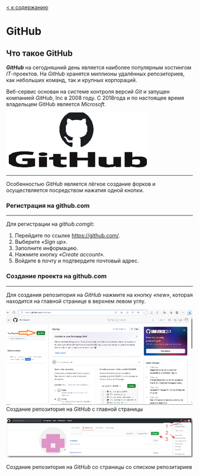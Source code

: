 [< к содержанию](./readme.md)

# GitHub

 ## Что такое  GitHub
 ***GitHub*** на сегодняшний день является наиболее популярным хостингом *IT*-проектов. На *GitHub* хранятся миллионы удалённых репозиториев, как небольших команд, так и крупных корпораций.
 
 Веб-сервис основан на системе контроля версий *Git* и запущен компанией *GitHub*, Inc в 2008 году. С 2018года и по настоящее время владельцем GitHub является *Microsoft*.

![](./assest/GitHub.png)

----
Особенностью *GitHub* является лёгкое создание форков и  осуществляется посредством нажатия  одной кнопки. 

### Регистрация на github.com
---
Для регистрации на *github.com*git:

1. Перейдите по ссылке https://github.com/.
2. Выберите *«Sign up»*.
3. Заполните информацию.
4. Нажмите кнопку *«Create account»*.
5. Войдите в почту и подтвердите почтовый адрес.

### Создание проекта на github.com
---
Для создания репозитория на *GitHub* нажмите на кнопку *«new»*, которая находится на главной странице в верхнем левом углу.

 ![Создание репозитория](./assest/git.png)
 Создание репозитория на *GitHub* c главной страницы

![](./assest/git1.png)


Создание репозитория на *GitHub* cо   страницы со списком репозитариев